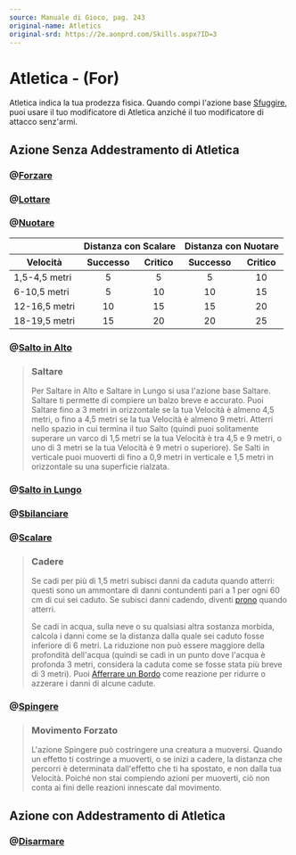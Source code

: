 ```yaml
---
source: Manuale di Gioco, pag. 243
original-name: Atletics
original-srd: https://2e.aonprd.com/Skills.aspx?ID=3
---
```


# Atletica - (For)

Atletica indica la tua prodezza fisica. Quando compi l'azione base
[Sfuggire](/azioni/abilita/sfuggire), puoi usare il tuo modificatore di Atletica
anziché il tuo modificatore di attacco senz'armi.

## Azione Senza Addestramento di Atletica

### @[Forzare](/azioni/abilita/forzare)

### @[Lottare](/azioni/abilita/lottare)

### @[Nuotare](/azioni/abilita/nuotare)

<table>
    <thead>
        <tr>
            <th></th>
            <th align="center" colspan=2>Distanza con Scalare</th>
            <th align="center" colspan=2>Distanza con Nuotare</th>
        </tr>
        <tr>
            <th>Velocità</th>
            <th align="center">Successo</th>
            <th align="center">Critico</th>
            <th align="center">Successo</th>
            <th align="center">Critico</th>
        </tr>
    </thead>
    <tbody>
        <tr>
            <td>1,5-4,5 metri</td>
            <td align="center">5</td>
            <td align="center">5</td>
            <td align="center">5</td>
            <td align="center">10</td>
        </tr> 
        <tr>
            <td>6-10,5 metri</td>
            <td align="center">5</td>
            <td align="center">10</td>
            <td align="center">10</td>
            <td align="center">15</td>
        </tr> 
        <tr>
            <td>12-16,5 metri</td>
            <td align="center">10</td>
            <td align="center">15</td>
            <td align="center">15</td>
            <td align="center">20</td>
        </tr> 
        <tr>
            <td>18-19,5 metri</td>
            <td align="center">15</td>
            <td align="center">20</td>
            <td align="center">20</td>
            <td align="center">25</td>
        </tr>
    </tbody>
</table>

### @[Salto in Alto](/azioni/abilita/salto-in-alto)

> ### Saltare
>
> Per Saltare in Alto e Saltare in Lungo si usa l'azione base Saltare. Saltare
> ti permette di compiere un balzo breve e accurato. Puoi Saltare fino a 3 metri
> in orizzontale se la tua Velocità è almeno 4,5 metri, o fino a 4,5 metri se la
> tua Velocità è almeno 9 metri. Atterri nello spazio in cui termina il tuo
> Salto (quindi puoi solitamente superare un varco di 1,5 metri se la tua
> Velocità è tra 4,5 e 9 metri, o uno di 3 metri se la tua Velocità è 9 metri o
> superiore). Se Salti in verticale puoi muoverti di fino a 0,9 metri in
> verticale e 1,5 metri in orizzontale su una superficie rialzata.

### @[Salto in Lungo](/azioni/abilita/salto-in-lungo)

### @[Sbilanciare](/azioni/abilita/sbilanciare)

### @[Scalare](/azioni/abilita/scalare)

> ### Cadere
>
> Se cadi per più di 1,5 metri subisci danni da caduta quando atterri: questi
> sono un ammontare di danni contundenti pari a 1 per ogni 60 cm di cui sei
> caduto. Se subisci danni cadendo, diventi [prono](/condizioni/prono) quando
> atterri.
>
> Se cadi in acqua, sulla neve o su qualsiasi altra sostanza morbida, calcola i
> danni come se la distanza dalla quale sei caduto fosse inferiore di 6 metri.
> La riduzione non può essere maggiore della profondità dell'acqua (quindi se
> cadi in un punto dove l'acqua è profonda 3 metri, considera la caduta come se
> fosse stata più breve di 3 metri). Puoi
> [Afferrare un Bordo](/azioni/abilita/afferrare-un-bordo) come reazione per
> ridurre o azzerare i danni di alcune cadute.

### @[Spingere](/azioni/abilita/spingere)

> ### Movimento Forzato
>
> L'azione Spingere può costringere una creatura a muoversi. Quando un effetto
> ti costringe a muoverti, o se inizi a cadere, la distanza che percorri è
> determinata dall'effetto che ti ha spostato, e non dalla tua Velocità. Poiché
> non stai compiendo azioni per muoverti, ciò non conta ai fini delle reazioni
> innescate dal movimento.

## Azione con Addestramento di Atletica

### @[Disarmare](/azioni/abilita/disarmare)
